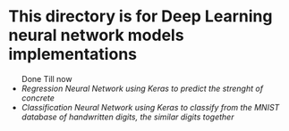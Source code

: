 <h1>This directory is for Deep Learning neural network models implementations</h1>
<UL>
Done Till now
<li><i>Regression Neural Network using Keras to predict the strenght of concrete </i>
<li><i>Classification Neural Network using Keras to classify from the MNIST database of handwritten digits, the similar digits together</i>
